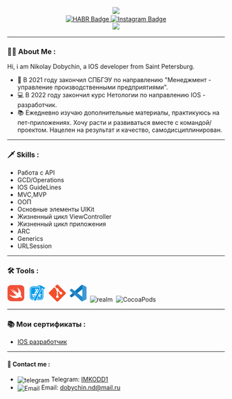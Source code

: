 <div id="header" align="center">
  <img src="https://media.giphy.com/media/kG43Pr7oqziidbqe5g/giphy.gif" width="400"/>
<div id="badges">
  <a href="https://career.habr.com/koddek">
    <img src="https://img.shields.io/badge/habr career-informational?style=for-the-badge&logo=HABR&logoColor=white" alt="HABR Badge" />
  </a>
  <a href="https://www.instagram.com/kodd1ks/">
    <img src="https://img.shields.io/badge/Instagram-red?style=for-the-badge&logo=instagram&logoColor=white" alt="Instagram Badge"/>
  </a>
</div>
 <div align="center">
  <img src="https://komarev.com/ghpvc/?username=koddesk&style=flat-square&color=blue"/>
</div>

---
<div align="left">
  
### :man_technologist: About Me :
Hi, i am Nikolay Dobychin, a IOS developer from Saint Petersburg.
  - :school: В 2021 году закончил СПБГЭУ по направлению "Менеджмент - управление производственными предприятиями". 
  - :computer: В 2022 году закончил курс Нетологии по направлению IOS - разработчик.
  - :books: Ежедневно изучаю дополнительные материалы, практикуюсь на пет-приложениях. Хочу расти и развиваться вместе с командой/проектом. Нацелен на результат и качество, самодисциплинирован. 
 
  ---
  ### :dagger: Skills :
  - Работа с API 
  - GCD/Operations
  - IOS GuideLines
  - MVC,MVP
  - ООП
  - Основные элементы UIKit
  - Жизненный цикл ViewController
  - Жизненный цикл приложения
  - ARC
  - Generics
  - URLSession
  ---
  ### :hammer_and_wrench: Tools :
  <div>
    <img src="https://github.com/devicons/devicon/blob/master/icons/swift/swift-original.svg" title="Swift" alt="Swift" width="40" height="40"/>&nbsp;
    <img src="https://github.com/devicons/devicon/blob/master/icons/xcode/xcode-plain.svg" title="xcode" alt="xcode" width="40" height="40"/>&nbsp;
    <img src="https://github.com/devicons/devicon/blob/master/icons/git/git-original.svg" title="git" alt="git" width="40" height="40"/>&nbsp;
    <img src="https://github.com/devicons/devicon/blob/master/icons/vscode/vscode-original.svg" title="vscode" alt="vscode" width="40" height="40"/>&nbsp;
    <img src="https://www.svgrepo.com/show/354265/realm.svg" title="realm" alt="realm" width="40" height="40"/>&nbsp;
    <img src="https://avatars.githubusercontent.com/u/1189714?s=280&v=4" title="CocoaPods" alt="CocoaPods" width="40" height="40"/>&nbsp;
    
---
 ### :books: Мои сертификаты :
- <a href="https://u.netology.ngcdn.ru/backend/uploads/legacy/shared_diplomas/image/145183/9cc3596595793cdf3d099d1dd68bd48c.png"> IOS разработчик  </a>
    
---
#### :calling: Contact me :
- <img align="center" alt="telegram" width="20" src="https://telegram.org/img/t_logo.svg?1" /> Telegram: <a href="https://t.me/IMKODD1">IMKODD1</a>
- <img align="center" alt="Email" width="20" src="https://www.svgrepo.com/show/145950/email.svg" /> Email: <a href="mailto:dobychin.nd@mail.ru">dobychin.nd@mail.ru</a>
    
